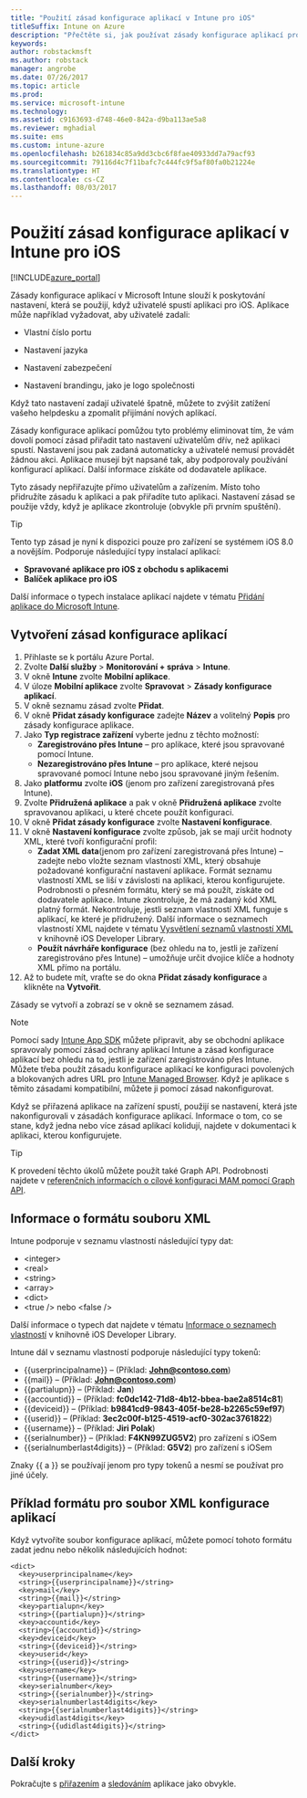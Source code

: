 ```yaml
---
title: "Použití zásad konfigurace aplikací v Intune pro iOS"
titleSuffix: Intune on Azure
description: "Přečtěte si, jak používat zásady konfigurace aplikací pro účely předání konfiguračních dat do aplikace pro iOS, při jejím spuštění."
keywords: 
author: robstackmsft
ms.author: robstack
manager: angrobe
ms.date: 07/26/2017
ms.topic: article
ms.prod: 
ms.service: microsoft-intune
ms.technology: 
ms.assetid: c9163693-d748-46e0-842a-d9ba113ae5a8
ms.reviewer: mghadial
ms.suite: ems
ms.custom: intune-azure
ms.openlocfilehash: b261834c85a9dd3cbc6f8fae40933dd7a79acf93
ms.sourcegitcommit: 79116d4c7f11bafc7c444fc9f5af80fa0b21224e
ms.translationtype: HT
ms.contentlocale: cs-CZ
ms.lasthandoff: 08/03/2017
---
```

# <a name="how-to-use-microsoft-intune-app-configuration-policies-for-ios"></a>Použití zásad konfigurace aplikací v Intune pro iOS

[!INCLUDE[azure_portal](./includes/azure_portal.md)]

Zásady konfigurace aplikací v Microsoft Intune slouží k poskytování nastavení, která se použijí, když uživatelé spustí aplikaci pro iOS. Aplikace může například vyžadovat, aby uživatelé zadali:

-   Vlastní číslo portu

-   Nastavení jazyka

-   Nastavení zabezpečení

-   Nastavení brandingu, jako je logo společnosti

Když tato nastavení zadají uživatelé špatně, můžete to zvýšit zatížení vašeho helpdesku a zpomalit přijímání nových aplikací.

Zásady konfigurace aplikací pomůžou tyto problémy eliminovat tím, že vám dovolí pomocí zásad přiřadit tato nastavení uživatelům dřív, než aplikaci spustí. Nastavení jsou pak zadaná automaticky a uživatelé nemusí provádět žádnou akci. Aplikace musejí být napsané tak, aby podporovaly používání konfigurací aplikací. Další informace získáte od dodavatele aplikace.

Tyto zásady nepřiřazujte přímo uživatelům a zařízením. Místo toho přidružíte zásadu k aplikaci a pak přiřadíte tuto aplikaci. Nastavení zásad se použije vždy, když je aplikace zkontroluje (obvykle při prvním spuštění).

> [!TIP]
> Tento typ zásad je nyní k dispozici pouze pro zařízení se systémem iOS 8.0 a novějším. Podporuje následující typy instalací aplikací:
>
> -   **Spravované aplikace pro iOS z obchodu s aplikacemi**
> -   **Balíček aplikace pro iOS**
>
> Další informace o typech instalace aplikací najdete v tématu [Přidání aplikace do Microsoft Intune](apps-add.md).

## <a name="create-an-app-configuration-policy"></a>Vytvoření zásad konfigurace aplikací
1.  Přihlaste se k portálu Azure Portal.
2.  Zvolte **Další služby** > **Monitorování + správa** > **Intune**.
3.  V okně **Intune** zvolte **Mobilní aplikace**.
4.  V úloze **Mobilní aplikace** zvolte **Spravovat** > **Zásady konfigurace aplikací**.
5.  V okně seznamu zásad zvolte **Přidat**.
6.  V okně **Přidat zásady konfigurace** zadejte **Název** a volitelný **Popis** pro zásady konfigurace aplikace.
7.  Jako **Typ registrace zařízení** vyberte jednu z těchto možností:
    - **Zaregistrováno přes Intune** – pro aplikace, které jsou spravované pomocí Intune.
    - **Nezaregistrováno přes Intune** – pro aplikace, které nejsou spravované pomocí Intune nebo jsou spravované jiným řešením.
8.  Jako **platformu** zvolte **iOS** (jenom pro zařízení zaregistrovaná přes Intune).
9.  Zvolte **Přidružená aplikace** a pak v okně **Přidružená aplikace** zvolte spravovanou aplikaci, u které chcete použít konfiguraci.
10. V okně **Přidat zásady konfigurace** zvolte **Nastavení konfigurace**.
11. V okně **Nastavení konfigurace** zvolte způsob, jak se mají určit hodnoty XML, které tvoří konfigurační profil:
    - **Zadat XML data**(jenom pro zařízení zaregistrovaná přes Intune) – zadejte nebo vložte seznam vlastností XML, který obsahuje požadované konfigurační nastavení aplikace. Formát seznamu vlastností XML se liší v závislosti na aplikaci, kterou konfigurujete. Podrobnosti o přesném formátu, který se má použít, získáte od dodavatele aplikace.
Intune zkontroluje, že má zadaný kód XML platný formát. Nekontroluje, jestli seznam vlastností XML funguje s aplikací, ke které je přidružený.
Další informace o seznamech vlastností XML najdete v tématu [Vysvětlení seznamů vlastností XML](https://developer.apple.com/library/ios/documentation/Cocoa/Conceptual/PropertyLists/UnderstandXMLPlist/UnderstandXMLPlist.html) v knihovně iOS Developer Library.
    - **Použít návrháře konfigurace** (bez ohledu na to, jestli je zařízení zaregistrováno přes Intune) – umožňuje určit dvojice klíče a hodnoty XML přímo na portálu.
11. Až to budete mít, vraťte se do okna **Přidat zásady konfigurace** a klikněte na **Vytvořit**.

Zásady se vytvoří a zobrazí se v okně se seznamem zásad.



>[!Note]
>Pomocí sady [Intune App SDK](https://docs.microsoft.com/intune/app-sdk-ios) můžete připravit, aby se obchodní aplikace spravovaly pomocí zásad ochrany aplikací Intune a zásad konfigurace aplikací bez ohledu na to, jestli je zařízení zaregistrováno přes Intune. Můžete třeba použít zásadu konfigurace aplikací ke konfiguraci povolených a blokovaných adres URL pro [Intune Managed Browser](app-configuration-managed-browser.md). Když je aplikace s těmito zásadami kompatibilní, můžete ji pomocí zásad nakonfigurovat.


Když se přiřazená aplikace na zařízení spustí, použijí se nastavení, která jste nakonfigurovali v zásadách konfigurace aplikací.
Informace o tom, co se stane, když jedna nebo více zásad aplikací kolidují, najdete v dokumentaci k aplikaci, kterou konfigurujete.

>[!Tip]
>K provedení těchto úkolů můžete použít také Graph API. Podrobnosti najdete v [referenčních informacích o cílové konfiguraci MAM pomocí Graph API](https://graph.microsoft.io/docs/api-reference/beta/api/intune_mam_targetedmanagedappconfiguration_create).


## <a name="information-about-the-xml-file-format"></a>Informace o formátu souboru XML

Intune podporuje v seznamu vlastností následující typy dat:

- &lt;integer&gt;
- &lt;real&gt;
- &lt;string&gt;
- &lt;array&gt;
- &lt;dict&gt;
- &lt;true /&gt; nebo &lt;false /&gt;

Další informace o typech dat najdete v tématu [Informace o seznamech vlastností](https://developer.apple.com/library/ios/documentation/Cocoa/Conceptual/PropertyLists/AboutPropertyLists/AboutPropertyLists.html) v knihovně iOS Developer Library.

Intune dál v seznamu vlastností podporuje následující typy tokenů:
- \{\{userprincipalname\}\} – (Příklad: **John@contoso.com**)
- \{\{mail\}\} – (Příklad: **John@contoso.com**)
- \{\{partialupn\}\} – (Příklad: **Jan**)
- \{\{accountid\}\} – (Příklad: **fc0dc142-71d8-4b12-bbea-bae2a8514c81**)
- \{\{deviceid\}\} – (Příklad: **b9841cd9-9843-405f-be28-b2265c59ef97**)
- \{\{userid\}\} – (Příklad: **3ec2c00f-b125-4519-acf0-302ac3761822**)
- \{\{username\}\} – (Příklad: **Jiri Polak**)
- \{\{serialnumber\}\} – (Příklad: **F4KN99ZUG5V2**) pro zařízení s iOSem
- \{\{serialnumberlast4digits\}\} – (Příklad: **G5V2**) pro zařízení s iOSem

Znaky \{\{ a \}\} se používají jenom pro typy tokenů a nesmí se používat pro jiné účely.

## <a name="example-format-for-an-app-configuration-xml-file"></a>Příklad formátu pro soubor XML konfigurace aplikací

Když vytvoříte soubor konfigurace aplikací, můžete pomocí tohoto formátu zadat jednu nebo několik následujících hodnot:

```
<dict>
  <key>userprincipalname</key>
  <string>{{userprincipalname}}</string>
  <key>mail</key>
  <string>{{mail}}</string>
  <key>partialupn</key>
  <string>{{partialupn}}</string>
  <key>accountid</key>
  <string>{{accountid}}</string>
  <key>deviceid</key>
  <string>{{deviceid}}</string>
  <key>userid</key>
  <string>{{userid}}</string>
  <key>username</key>
  <string>{{username}}</string>
  <key>serialnumber</key>
  <string>{{serialnumber}}</string>
  <key>serialnumberlast4digits</key>
  <string>{{serialnumberlast4digits}}</string>
  <key>udidlast4digits</key>
  <string>{{udidlast4digits}}</string>
</dict>

```

## <a name="next-steps"></a>Další kroky

Pokračujte s [přiřazením](apps-deploy.md) a [sledováním](apps-monitor.md) aplikace jako obvykle.